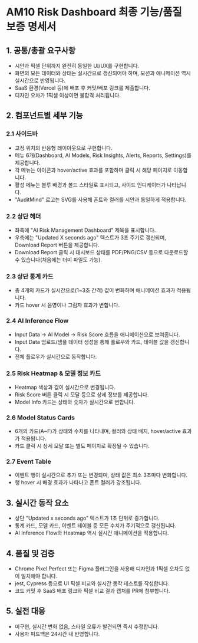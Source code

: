 # AM10 Risk Dashboard 최종 기능/품질 보증 명세서

## 1. 공통/총괄 요구사항
- 시안과 픽셀 단위까지 완전히 동일한 UI/UX를 구현합니다.
- 화면의 모든 데이터와 상태는 실시간으로 갱신되어야 하며, 모션과 애니메이션 역시 실시간으로 반영됩니다.
- SaaS 환경(Vercel 등)에 배포 후 커밋/배포 링크를 제출합니다.
- 디자인 오차가 1픽셀 이상이면 불합격 처리됩니다.

## 2. 컴포넌트별 세부 기능
### 2.1 사이드바
- 고정 위치의 반응형 레이아웃으로 구현합니다.
- 메뉴 6개(Dashboard, AI Models, Risk Insights, Alerts, Reports, Settings)를 제공합니다.
- 각 메뉴는 아이콘과 hover/active 효과를 포함하며 클릭 시 해당 페이지로 이동합니다.
- 활성 메뉴는 블루 배경과 볼드 스타일로 표시되고, 사이드 인디케이터가 나타납니다.
- "AuditMind" 로고는 SVG를 사용해 폰트와 컬러를 시안과 동일하게 적용합니다.

### 2.2 상단 헤더
- 좌측에 "AI Risk Management Dashboard" 제목을 표시합니다.
- 우측에는 "Updated X seconds ago" 텍스트가 3초 주기로 갱신되며, Download Report 버튼을 제공합니다.
- Download Report 클릭 시 대시보드 상태를 PDF/PNG/CSV 등으로 다운로드할 수 있습니다(처음에는 더미 파일도 가능).

### 2.3 상단 통계 카드
- 총 4개의 카드가 실시간으로(1~3초 간격) 값이 변화하며 애니메이션 효과가 적용됩니다.
- 카드 hover 시 음영이나 그림자 효과가 변합니다.

### 2.4 AI Inference Flow
- Input Data → AI Model → Risk Score 흐름을 애니메이션으로 보여줍니다.
- Input Data 업로드/샘플 데이터 생성을 통해 플로우와 카드, 테이블 값을 갱신합니다.
- 전체 플로우가 실시간으로 동작합니다.

### 2.5 Risk Heatmap & 모델 정보 카드
- Heatmap 색상과 값이 실시간으로 변경됩니다.
- Risk Score 버튼 클릭 시 모달 등으로 상세 정보를 제공합니다.
- Model Info 카드는 상태와 숫자가 실시간으로 변합니다.

### 2.6 Model Status Cards
- 6개의 카드(A~F)가 상태와 수치를 나타내며, 컬러와 상태 배지, hover/active 효과가 적용됩니다.
- 카드 클릭 시 상세 모달 또는 별도 페이지로 확장될 수 있습니다.

### 2.7 Event Table
- 이벤트 행이 실시간으로 추가 또는 변경되며, 상태 값은 최소 3초마다 변화합니다.
- 행 hover 시 배경 효과가 나타나고 폰트 컬러가 강조됩니다.

## 3. 실시간 동작 요소
- 상단 "Updated x seconds ago" 텍스트가 1초 단위로 증가합니다.
- 통계 카드, 모델 카드, 이벤트 테이블 등 모든 수치가 주기적으로 갱신됩니다.
- AI Inference Flow와 Heatmap 역시 실시간 애니메이션을 적용합니다.

## 4. 품질 및 검증
- Chrome Pixel Perfect 또는 Figma 플러그인을 사용해 디자인과 1픽셀 오차도 없이 일치해야 합니다.
- jest, Cypress 등으로 UI 픽셀 비교와 실시간 동작 테스트를 작성합니다.
- 코드 커밋 후 SaaS 배포 링크와 픽셀 비교 결과 캡처를 PR에 첨부합니다.

## 5. 실전 대응
- 미구현, 실시간 변화 없음, 스타일 오류가 발견되면 즉시 수정합니다.
- 사용자 피드백은 24시간 내 반영합니다.

